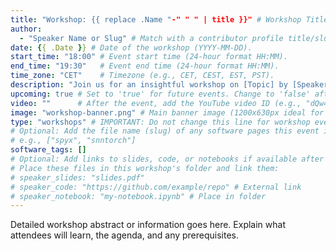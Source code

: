 ```yaml
---
title: "Workshop: {{ replace .Name "-" " " | title }}" # Workshop Title: Clear & concise (50-60 chars). Include speaker/topic if possible for SEO.
author:
  - "Speaker Name or Slug" # Match with a contributor profile title/slug. Add more authors if needed.
date: {{ .Date }} # Date of the workshop (YYYY-MM-DD).
start_time: "18:00" # Event start time (24-hour format HH:MM).
end_time: "19:30"   # Event end time (24-hour format HH:MM).
time_zone: "CET"    # Timezone (e.g., CET, CEST, EST, PST).
description: "Join us for an insightful workshop on [Topic] by [Speaker Name]. Discover [Key Takeaway 1] and explore [Key Takeaway 2] in neuromorphic computing."
upcoming: true # Set to 'true' for future events. Change to 'false' after the event.
video: ""      # After the event, add the YouTube video ID (e.g., "dQw4w9WgXcQ").
image: "workshop-banner.png" # Main banner image (1200x630px ideal for sharing). Place in this workshop's folder.
type: "workshops" # IMPORTANT: Do not change this line for workshop events.
# Optional: Add the file name (slug) of any software pages this event is related to.
# e.g., ["spyx", "snntorch"]
software_tags: []
# Optional: Add links to slides, code, or notebooks if available after the workshop.
# Place these files in this workshop's folder and link them:
# speaker_slides: "slides.pdf"
# speaker_code: "https://github.com/example/repo" # External link
# speaker_notebook: "my-notebook.ipynb" # Place in folder
---
```


Detailed workshop abstract or information goes here.
Explain what attendees will learn, the agenda, and any prerequisites.
